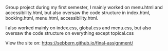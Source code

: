 Group project during my first semester, I mainly worked on menu.html and accessibility.html, but also oversaw the code structure in index.html, booking.html, menu.html, accessibility.html.

I also worked mainly on index.css, global.css and menu.css, but also oversaw the code structure on everything except topical.css

View the site on: https://sebbern.github.io/final-assignment/
